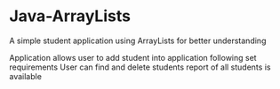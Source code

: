 # Java-ArrayLists
A simple student application using ArrayLists for better understanding

Application allows user to add student into application following set requirements
User can find and delete students
report of all students is available
